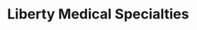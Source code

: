 ---
title: "Liberty Medical Specialties"
url: /thomasville/liberty-medical-specialties/
shop: medical supply
---